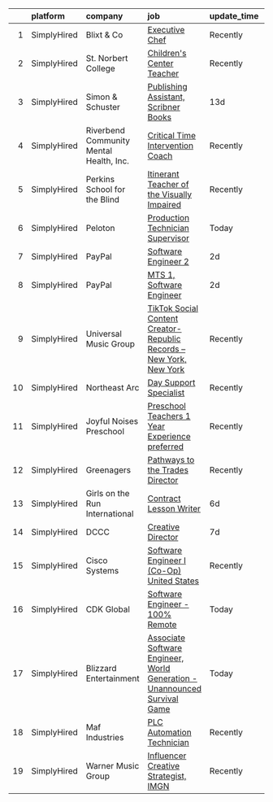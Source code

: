 

|    | platform    | company                                 | job                                                                                                                                                                                        | update_time   | location           |
|---:|:------------|:----------------------------------------|:-------------------------------------------------------------------------------------------------------------------------------------------------------------------------------------------|:--------------|:-------------------|
|  1 | SimplyHired | Blixt & Co                              | [Executive Chef](https://www.simplyhired.com/job/_EoGYrXBJlxA1QhdjTpal09tEqfeuqIqJ7XQdnh5P3xKw9HLH3pv8Q?q=creative+programming)                                                            | Recently      | Tetonia, ID        |
|  2 | SimplyHired | St. Norbert College                     | [Children's Center Teacher](https://www.simplyhired.com/job/btdNBvFIOEYpDwQn5arsAre79TT2LRs96ag7s4t9GsLbxSY6hHw6Eg?q=creative+programming)                                                 | Recently      | De Pere, WI        |
|  3 | SimplyHired | Simon & Schuster                        | [Publishing Assistant, Scribner Books](https://www.simplyhired.com/job/Bh5MpOQauHU_o6D8NVRNsYGOkOhUXGmrwuaBQuLuzBEVDLgs4-bCbg?q=creative+programming)                                      | 13d           | New York, NY       |
|  4 | SimplyHired | Riverbend Community Mental Health, Inc. | [Critical Time Intervention Coach](https://www.simplyhired.com/job/IOwErGamPZ6qvEVZgJsQ9BlHi1kQbTHGAjgt3RdtsX3oxBNCU38ASA?q=creative+programming)                                          | Recently      | Concord, NH        |
|  5 | SimplyHired | Perkins School for the Blind            | [Itinerant Teacher of the Visually Impaired](https://www.simplyhired.com/job/788ablg0AuYha4gFqYAs1lnf7RWsJoVot1dsa7XsiUmdR0U3KnNWBg?q=creative+programming)                                | Recently      | Watertown, MA      |
|  6 | SimplyHired | Peloton                                 | [Production Technician Supervisor](https://www.simplyhired.com/job/AkYYCNOv0IqtyNOD3o61pYnB1P3DG-LdjnuWBqpxkXkYV8ei7ikSQw?q=creative+programming)                                          | Today         | New York, NY       |
|  7 | SimplyHired | PayPal                                  | [Software Engineer 2](https://www.simplyhired.com/job/fSYSzcqDgCn-ynMhbtcsCF9UNPCKRy9cFnLlhilw9e7UDNS2ZOgbTw?q=creative+programming)                                                       | 2d            | San Jose, CA       |
|  8 | SimplyHired | PayPal                                  | [MTS 1, Software Engineer](https://www.simplyhired.com/job/nNMEWNNwN3hUGGK0pnNCH0jEDs7QYUdwD1m3UnH0O-24bwce-Xf6VA?q=creative+programming)                                                  | 2d            | San Jose, CA       |
|  9 | SimplyHired | Universal Music Group                   | [TikTok Social Content Creator- Republic Records – New York, New York](https://www.simplyhired.com/job/kN5RGjPrk4yzKYpqrDtnrbQJszHNS98TkGShUyi59Q-BZwXQRooOJA?q=creative+programming)      | Recently      | New York, NY       |
| 10 | SimplyHired | Northeast Arc                           | [Day Support Specialist](https://www.simplyhired.com/job/JhZYaj9cIOaYJmV6kvbZh0vGma8ZUdiAjYzamtNRT1UZJKZbDs9U6Q?q=creative+programming)                                                    | Recently      | Danvers, MA        |
| 11 | SimplyHired | Joyful Noises Preschool                 | [Preschool Teachers 1 Year Experience preferred](https://www.simplyhired.com/job/OewPZIHo9fkke6F6wHqaAiUgZntqybYJW73C6t8Ec5yNqwD_1iN7hA?q=creative+programming)                            | Recently      | Topsfield, MA      |
| 12 | SimplyHired | Greenagers                              | [Pathways to the Trades Director](https://www.simplyhired.com/job/17CV73XdEfiJkIZM_DcudlQM5KSJju88zC3f8vjpNV5eWEh29OE96w?q=creative+programming)                                           | Recently      | South Egremont, MA |
| 13 | SimplyHired | Girls on the Run International          | [Contract Lesson Writer](https://www.simplyhired.com/job/IgkQB1eZ5p2_JfDES9EHjrXuqm-OMf-_wj-oQsbqWTIi-VRb4i762g?q=creative+programming)                                                    | 6d            | Charlotte, NC      |
| 14 | SimplyHired | DCCC                                    | [Creative Director](https://www.simplyhired.com/job/5qGj-QXdKHhNBJAfvxxMF5xUi82q3ZPDOrXNU7Inui_fsnOUpUGl1g?q=creative+programming)                                                         | 7d            | Remote +1 location |
| 15 | SimplyHired | Cisco Systems                           | [Software Engineer I (Co-Op) United States](https://www.simplyhired.com/job/qX861sUBqvotIGb2CygVySlxo_wcn3hZ2jZD1sz2WAQgBtTu6GMpiQ?q=creative+programming)                                 | Recently      | San Jose, CA       |
| 16 | SimplyHired | CDK Global                              | [Software Engineer - 100% Remote](https://www.simplyhired.com/job/_EtnnNeps1fjOIRqoBNzfISmk4_PPr5G2UTqekz7a4MUyMmvDy6qCg?q=creative+programming)                                           | Today         | Salt Lake City, UT |
| 17 | SimplyHired | Blizzard Entertainment                  | [Associate Software Engineer, World Generation - Unannounced Survival Game](https://www.simplyhired.com/job/YifGn-CGiKRDeJBLOFSnu0ZMQS3-hNRT1NhLmR98HInob1KQi4dvGQ?q=creative+programming) | Today         | Irvine, CA         |
| 18 | SimplyHired | Maf Industries                          | [PLC Automation Technician](https://www.simplyhired.com/job/LOLpcy-E3ac4GthNms29tUOqseje7V99rUVRcjrLOCmAMnyFepMMtg?q=creative+programming)                                                 | Recently      | Union Gap, WA      |
| 19 | SimplyHired | Warner Music Group                      | [Influencer Creative Strategist, IMGN](https://www.simplyhired.com/job/sbR8KXmDKKbXqre_ZzSsd_zZa1hlb393spdAsp-ebca7KEgmkkffsQ?q=creative+programming)                                      | Recently      | New York, NY       |